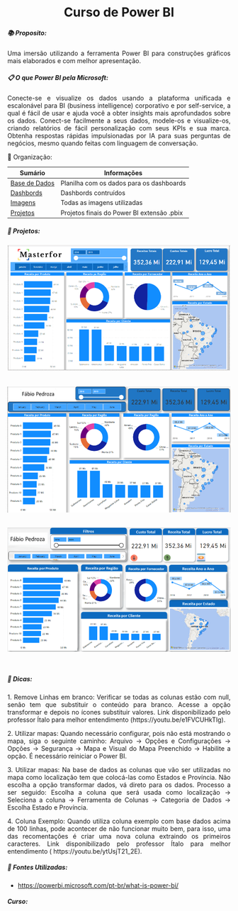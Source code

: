 <h1 align="center"> Curso de Power BI </h1>

<h5 align="left"> 📚 Proposito: </h5>

<p align="justify">Uma imersão utilizando a ferramenta Power BI para construções gráficos mais elaborados e com melhor apresentação.</p>



<h5 align="left">  📋 O que Power BI pela Microsoft:  </h5>

<p align="justify"> 	Conecte-se e visualize os dados usando a plataforma unificada e escalonável para BI (business intelligence) corporativo e por self-service, a qual é fácil de usar e ajuda você a obter insights mais aprofundados sobre os dados.
Conect-se facilmente a seus dados, modele-os e visualize-os, criando relatórios de fácil personalização com seus KPIs e sua marca. Obtenha respostas rápidas impulsionadas por IA para suas perguntas de negócios, mesmo quando feitas com linguagem de conversação.</p>



📂 Organização:

| Sumário                                                      | Informações                                |
| ------------------------------------------------------------ | ------------------------------------------ |
| [Base   de Dados](https://github.com/fabiopedroza/Projeto_PowerBI_Vendas01/tree/master/Dados) | Planilha com os dados para os dashboards   |
| [Dashbords](https://github.com/fabiopedroza/Projeto_PowerBI_Vendas01/tree/master/Dashboard) | Dashbords contruídos                       |
| [Imagens](https://github.com/fabiopedroza/Projeto_PowerBI_Vendas01/tree/master/Imagens) | Todas as imagens utilizadas                |
| [Projetos](https://github.com/fabiopedroza/Projeto_PowerBI_Vendas01/tree/master/Projeto) | Projetos finais do Power BI extensão .pbix |


<h5 align="left"> 📱 Projetos: </h5>

![Imagem0](https://github.com/fabiopedroza/Projeto_PowerBI_Vendas01/blob/master/Dashboard/Vendas.png)
<br />
<br />

![Imagem1](https://github.com/fabiopedroza/Projeto_PowerBI_Vendas01/blob/master/Dashboard/VendasF01.png)
<br />
<br />

![Imagem2](https://github.com/fabiopedroza/Projeto_PowerBI_Vendas01/blob/master/Dashboard/VendasF02.png)

<br />



<h5 align="left"> 🔑 Dicas: </h5>

<p align="justify"> 1. Remove Linhas em branco: Verificar se todas as colunas estão com null, senão tem que substituir o conteúdo para branco. Acesse a opção transformar e depois no ícones substituir valores. Link disponibilizado pelo professor Ítalo para melhor entendimento (https://youtu.be/e1FVCUHkTIg). </p> 

<p align="justify"> 2. Utilizar mapas: Quando necessário configurar, pois não está mostrando o mapa, siga o seguinte caminho: Arquivo -> Opções e Configurações -> Opções -> Segurança -> Mapa e Visual do Mapa Preenchido -> Habilite a opção. É necessário reiniciar o Power BI. </p> 

<p align="justify"> 3. Utilizar mapas: Na base de dados as colunas que vão ser utilizadas no mapa como localização tem que colocá-las como Estados e Província. Não escolha a opção transformar dados, vá direto para os dados. Processo a ser seguido: Escolha a coluna que será usada como localização -> Seleciona a coluna -> Ferramenta de Colunas -> Categoria de Dados -> Escolha Estado e Província. </p> 

<p align="justify"> 4. Coluna Exemplo: Quando utiliza coluna exemplo com base dados acima de 100 linhas, pode acontecer de não funcionar muito bem, para isso, uma das recomentações é criar uma nova coluna extraindo os primeiros caracteres. Link disponibilizado pelo professor Ítalo para melhor entendimento ( https://youtu.be/ytUsjT21_2E). </p>



<h5 align="left"> 📀 Fontes Utilizadas: </h5>

- https://powerbi.microsoft.com/pt-br/what-is-power-bi/ 

<h5 ajusted="left" > Curso: </h5>

